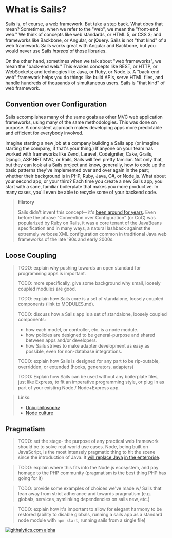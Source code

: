 # What is Sails?


Sails is, of course, a web framework.  But take a step back.  What does that mean?  Sometimes, when we refer to the "web", we mean the "front-end web."  We think of concepts like web standards, or HTML 5, or CSS 3; and frameworks like Backbone, or Angular, or jQuery.  Sails is not "that kind" of a web framework.  Sails works great with Angular and Backbone, but you would never use Sails _instead_ of those libraries.

On the other hand, sometimes when we talk about "web frameworks", we mean the "back-end web."  This evokes concepts like REST, or HTTP, or WebSockets; and technogies like Java, or Ruby, or Node.js.  A "back-end web" framework helps you do things like build APIs, serve HTML files, and handle hundreds of thousands of simultaneous users.  Sails is "that kind" of web framework.



## Convention over Configuration

Sails accomplishes many of the same goals as other MVC web application frameworks, using many of the same methodologies.  This was done on purpose.  A consistent approach makes developing apps more predictable and efficient for everybody involved.  

Imagine starting a new job at a company building a Sails app (or imagine starting the company, if that's your thing.)  If anyone on your team has worked with frameworks like Zend, Laravel, CodeIgniter, Cake, Grails, Django, ASP.NET MVC, or Rails, Sails will feel pretty familiar.  Not only that, but they can look at a Sails project and know, generally, how to code up the basic patterns they've implemented over and over again in the past; whether their background is in PHP, Ruby, Java, C#, or Node.js.  What about your second app, or your third?  Each time you create a new Sails app, you start with a sane, familiar boilerplate that makes you more productive.  In many cases, you'll even be able to recycle some of your backend code.

> **History**
>
> Sails didn't invent this concept-- it's [been around for years](https://en.wikipedia.org/wiki/Convention_over_configuration).  Even before the phrase "Convention over Configuration" (or CoC) was popularized by Ruby on Rails, it was a core tenant of the JavaBeans specification and in many ways, a natural lashback against the extremely verbose XML configuration common in traditional Java web frameworks of the late '90s and early 2000s.


## Loose Coupling

> TODO: explain why pushing towards an open standard for programming apps is important.
>
> TODO: more specifically, give some background why small, loosely coupled modules are good.
>
> TODO: explain how Sails core is a set of standalone, loosely coupled components (link to MODULES.md).
>
> TODO: discuss how a Sails app is a set of standalone, loosely coupled components:
>  + how each model, or controller, etc. is a node module.
>  + how policies are designed to be general-purpose and shared between apps and/or developers.
>  + how Sails strives to make adapter development as easy as possible, even for non-database integrations.
>
> TODO: explain how Sails is designed for any part to be rip-outable, overridden, or extended (hooks, generators, adapters)
>
> TODO: Explain how Sails can be used without any boilerplate files, just like Express, to fit an imperative programming style, or plug in as part of your existing Node / Node+Express app.

> Links:
> + [Unix philosophy](http://blog.izs.me/post/48281998870/unix-philosophy-and-node-js)
> + [Node culture](https://blog.nodejitsu.com/the-nodejs-philosophy/)


## Pragmatism

> TODO: set the stage- the purpose of any practical web framework should be to solve real-world use cases.  Node, being built on JavaScript, is the most intensely pragmatic thing to hit the scene since the introduction of Java.  It [will replace Java](http://readwrite.com/2013/08/09/why-javascript-will-become-the-dominant-programming-language-of-the-enterprise) [in the enterprise](http://blog.appfog.com/node-js-is-taking-over-the-enterprise-whether-you-like-it-or-not/).

> TODO: explain where this fits into the Node.js ecosystem, and pay homage to the PHP community (pragmatism is the best thing PHP has going for it)

> TODO: provide some examples of choices we've made w/ Sails that lean away from strict adherance and towards pragmatism (e.g. globals, services, symlinking dependencies on sails new, etc.)

> TODO: explain how it's important to allow for elegant harmony to be restored (ability to disable globals, running a sails app as a standard node module with `npm start`, running sails from a single file)



<!--
## The MVC Architecture
Sails implements the aforementioned Model, View, Controller (MVC) architecture for Node.js. You can learn more about MVC <a href="https://docs.djangoproject.com/en/dev/faq/general/#django-appears-to-be-a-mvc-framework-but-you-call-the-controller-the-view-and-the-view-the-template-how-come-you-don-t-use-the-standard-names">here</a>, <a href="http://symfony.com/legacy/doc/askeet/1_0/en/3">here</a>, and <a href="http://guides.rubyonrails.org/getting_started.html#the-mvc-architecture">here</a>, but the tl;dr is that it's the really awesome, industry-standard way of doing things for modern web apps.
If you're wondering if Sails is a "proper MVC", you're probably right! It wasn’t made to mimic Django, Zend, or Rails; it was made to resemble the MVC architecture we’re used to while still unlocking the features necessary to leverage the unique advantages of Node.js: seamless WebSockets support, advanced memory management using streams, and composable, data-driven APIs using the powerful concept of chainable middleware from Connect/Express.
-->



<!--
## With a Modern Twist
Sails does a few things other MVC frameworks can't do:


### Socket.io / Realtime / WebSockets
Sails supports transport agnostic routing, which allows your controllers/policies to automatically handle Socket.io / WebSocket messages.  In the past, you'd have to maintain a separate code base to make that happen. This makes it much easier to add pubsub features, in particular the server-originated or 'comet' notifications you need for realtime apps, realtime analytics dashboards, and multiplayer games.

### Performance
Node has fantastic performance. Specifically, we've had some great results using 4 EC2 small servers to scale Sails to 10,000 concurrent connections.  In that case, the bottleneck was actually our test client.  Sails users have reported getting about 9k concurrent connections on one EC2 medium server.

+ Built-in support for Redis session store, and Redis MQ for reverse pubsub routing

### Node.js
Node.js is the fastest-growing, all-javascript solution to <a href="https://www.youtube.com/watch?v=jo_B4LTHi3I">server-side development</a>. Writing your code in one language on the front-end and back-end means less context-shifting, faster development, and better apps.

### Express
Sails's controllers and policies are really just [Express](http://expressjs.com/) middleware. This means your Sails app logic is interoperable with existing Express apps, and vice versa

+ Supports the existing ecosystem of Express middleware

### REST Blueprints
  + Automatically generated JSON API for manipulating models (You don't have to write any backend code to build simple CRUD apps)
  + Automatic route bindings for your controller actions

### Built-in support for controller/action-level middleware mappings of:
  + Authentication logic
  + Role-based access control
  + Custom policies (e.g. file storage quotas)


## Convenience features for front-end developers
If you are developing an HTML/CSS front-end powered by Sails, there are some other convenience features we've included that might help you out.

### Support for Grunt
As of Sails v0.9, all new projects come with a Gruntfile. Grunt is to Node.js as mvn/ant is to Java, or as rake is to Ruby. It has a strong, supportive community, and a wide array of plugins and build tools. Adding support for your favorite template engine or css/js preprocessor is as easy as modifying your project's Gruntfile

### Asset bundling
Sails bundles support for LESS and JST templates

  + If you use the `--linker` option when creating your new project, your assets will be automatically bundled up and included in your layout HTML
  + Front-end support for SASS, Handlebars, CoffeeScript, Stylus, TypeScript, etc. is as easy as modifying your app's Gruntfile
  + In production mode, Sails will also minify and concatenate your assets
  + If you need to take web performance even further (this comes up for mobile web apps in particular), you can run `sails build` to output a CDN-ready snapshot of your apps assets    

### PhoneGap, Chrome extensions, and SPA-friendliness
  + `sails build` spits out a ready-to-deploy `www` directory for use in all of the sorts of places where you need indepenedent, API-driven front-end code
  + Sails has easy-to-use CORS integration
  + Built-in support for cross-site request forgery (CSRF) protection, with a handy token-based option for single-page apps



## Finally, a note for UX-focused guys/gals
> ####From one geek to another:

> I work on a lot of web and mobile apps with our team at <a href="http://balderdash.co">Balderdash</a>.  More than ever before, it's important that your applications not only work, but look and feel awesome.
I originally built Sails to tackle these sorts of API-driven, front-end heavy projects for our startup and enterprise clients.  Since then, top-notch experiences have become industry standard (typically using Backbone, Angular, Ember, Knockout, etc.)
Reducing the amount of time and energy you spend on your app's server code allows you to spend more time focusing on cool features.  The easier your backend code is to write and maintain, the more nimble you can be.  The more nimble you are, the more adaptable your project can be to your users' needs, and the faster you respond to bug fixes.  The more adaptable you are... you get the idea!


-->

[![githalytics.com alpha](https://cruel-carlota.pagodabox.com/8acf2fc2ca0aca8a3018e355ad776ed7 "githalytics.com")](http://githalytics.com/balderdashy/sails/wiki/what_is_sails)


<docmeta name="uniqueID" value="WhatIsSails126387">
<docmeta name="displayName" value="What Is Sails">
